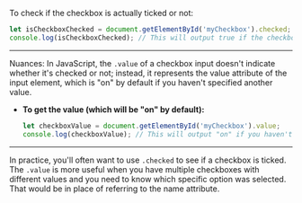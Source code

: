 To check if the checkbox is actually ticked or not:

  ```javascript
  let isCheckboxChecked = document.getElementById('myCheckbox').checked;
  console.log(isCheckboxChecked); // This will output true if the checkbox is checked, false otherwise.
  ```

---

Nuances:
In JavaScript, the `.value` of a checkbox input doesn't indicate whether it's checked or not; instead, it represents the value attribute of the input element, which is "on" by default if you haven't specified another value. 

- **To get the value (which will be "on" by default):**
  ```javascript
  let checkboxValue = document.getElementById('myCheckbox').value;
  console.log(checkboxValue); // This will output "on" if you haven't set a value attribute.
  ```

---

In practice, you'll often want to use `.checked` to see if a checkbox is ticked. The `.value` is more useful when you have multiple checkboxes with different values and you need to know which specific option was selected. That would be in place of referring to the name attribute.